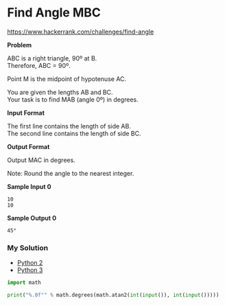 # Find Angle MBC

https://www.hackerrank.com/challenges/find-angle

**Problem**

ABC is a right triangle, 90º at B.  
Therefore, ABC = 90º.  

Point M is the midpoint of hypotenuse AC.  

You are given the lengths AB and BC.  
Your task is to find MAB (angle 0º) in degrees.  


**Input Format**  

The first line contains the length of side AB.  
The second line contains the length of side BC.

**Output Format**  

Output MAC in degrees.  

Note: Round the angle to the nearest integer.


**Sample Input 0**

```
10
10
```

**Sample Output 0**

```
45°
```

### My Solution

- [Python 2](python2.py)
- [Python 3](python3.py)
```python
import math

print("%.0f°" % math.degrees(math.atan2(int(input()), int(input()))))
````